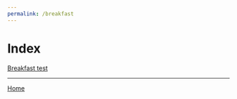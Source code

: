 ```yaml
---
permalink: /breakfast
---
```

# Index

[Breakfast test](https://www.google.com)

---

[Home](https://thomasjbarrett82.github.io)
